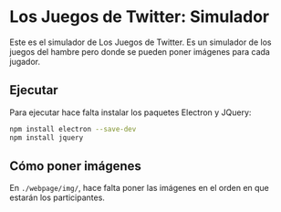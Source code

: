 # Los Juegos de Twitter: Simulador

Este es el simulador de Los Juegos de Twitter. Es un simulador de los juegos del hambre pero donde se pueden poner imágenes para cada jugador.

## Ejecutar
Para ejecutar hace falta instalar los paquetes Electron y JQuery:
```sh
npm install electron --save-dev
npm install jquery
```

## Cómo poner imágenes
En `./webpage/img/`, hace falta poner las imágenes en el orden en que estarán los participantes.